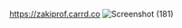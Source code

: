 https://zakiprof.carrd.co
![Screenshot (181)](https://github.com/Asjad-Zaki/Profile/assets/93717246/3f0e37f7-8ae8-4664-a65b-bdfaab3ce089)

